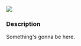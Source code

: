 [![](https://img.shields.io/badge/release-v0.3.3-informational.svg)](https://github.com/Paveloom/C2/releases/tag/v0.3.3)

### Description

Something's gonna be here.